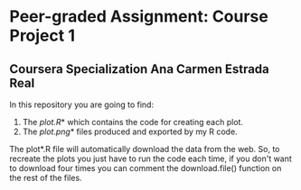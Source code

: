 # Peer-graded Assignment: Course Project 1
## Coursera Specialization Ana Carmen Estrada Real

In this repository you are going to find:

 1. The **plot*.R** which contains the code for creating each plot.
 2. The **plot*.png** files produced and exported by my R code.
 
 The plot*.R file will automatically download the data from the web. So, to recreate the plots you just have to run the code each time, if you don't want to download four times you can comment the download.file() function on the rest of the files.
 

